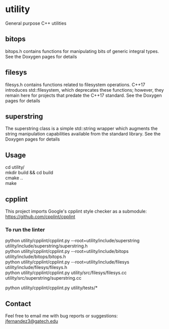 # utility
General purpose C++ utilities


## bitops

bitops.h contains functions for manipulating bits of generic integral types.
See the Doxygen pages for details


## filesys

filesys.h contains functions related to filesystem operations. C++17
introduces std::filesystem, which deprecates these functions; however, they
remain here for projects that predate the C++17 standard. See the Doxygen
pages for details


## superstring

The superstring class is a simple std::string wrapper which augments the
string manipulation capabilities available from the standard library. See the
Doxygen pages for details


## Usage

cd utility/  
mkdir build && cd build  
cmake ..  
make


## cpplint

This project imports Google's cpplint style checker as a submodule: https://github.com/cpplint/cpplint

### To run the linter

python utility/cpplint/cpplint.py --root=utility/include/superstring utility/include/superstring/superstring.h  
python utility/cpplint/cpplint.py --root=utility/include/bitops utility/include/bitops/bitops.h  
python utility/cpplint/cpplint.py --root=utility/include/filesys utility/include/filesys/filesys.h  
python utility/cpplint/cpplint.py utility/src/filesys/filesys.cc utility/src/superstring/superstring.cc

python utility/cpplint/cpplint.py utility/tests/*


## Contact

Feel free to email me with bug reports or suggestions:
jfernandez3@gatech.edu
